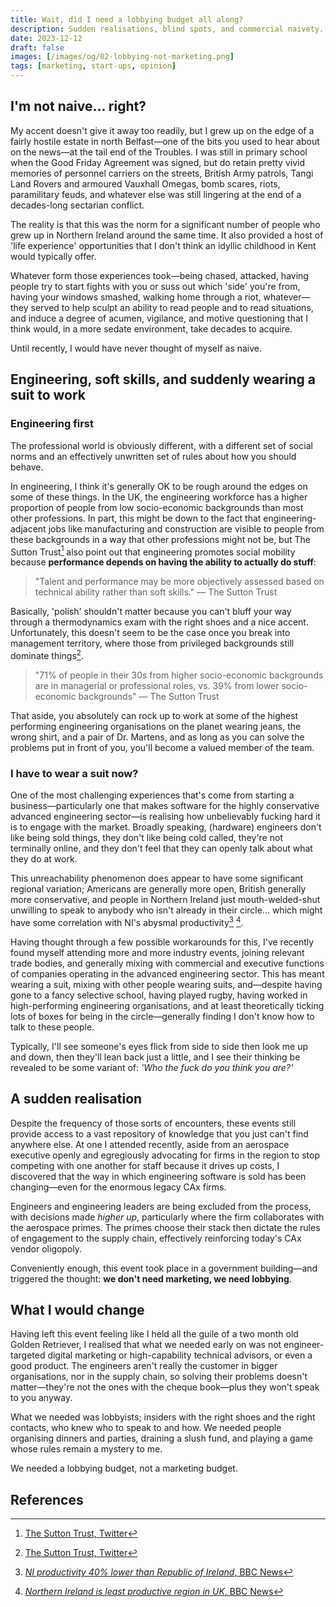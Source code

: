 ```yaml
---
title: Wait, did I need a lobbying budget all along?
description: Sudden realisations, blind spots, and commercial naivety.
date: 2023-12-12
draft: false
images: [/images/og/02-lobbying-not-marketing.png]
tags: [marketing, start-ups, opinion]
---
```


## I'm not naive... right?

My accent doesn't give it away too readily, but I grew up on the edge of a fairly hostile estate in north Belfast—one of
the bits you used to hear about on the news—at the tail end of the Troubles. I was still in primary school when the Good
Friday Agreement was signed, but do retain pretty vivid memories of personnel carriers on the streets, British Army
patrols, Tangi Land Rovers and armoured Vauxhall Omegas, bomb scares, riots, paramilitary feuds, and whatever else was
still lingering at the end of a decades-long sectarian conflict.

The reality is that this was the norm for a significant number of people who grew up in Northern Ireland around the same
time. It also provided a host of 'life experience' opportunities that I don't think an idyllic childhood in Kent would
typically offer.

Whatever form those experiences took—being chased, attacked, having people try to start fights with you or suss out
which 'side' you're from, having your windows smashed, walking home through a riot, whatever—they served to help sculpt
an ability to read people and to read situations, and induce a degree of acumen, vigilance, and motive questioning that
I think would, in a more sedate environment, take decades to acquire.

Until recently, I would have never thought of myself as naive.

## Engineering, soft skills, and suddenly wearing a suit to work

### Engineering first

The professional world is obviously different, with a different set of social norms and an effectively unwritten set of
rules about how you should behave.

In engineering, I think it's generally OK to be rough around the edges on some of these things. In the UK, the
engineering workforce has a higher proportion of people from low socio-economic backgrounds than most other professions.
In part, this might be down to the fact that engineering-adjacent jobs like manufacturing and construction are visible
to people from these backgrounds in a way that other professions might not be, but The Sutton Trust[^1] also point out
that engineering promotes social mobility because **performance depends on having the ability to actually do stuff**:

> "Talent and performance may be more objectively assessed based on technical ability rather than soft skills." — The
> Sutton Trust

Basically, 'polish' shouldn't matter because you can't bluff your way through a thermodynamics exam with the right shoes
and a nice accent. Unfortunately, this doesn't seem to be the case once you break into management territory, where those
from privileged backgrounds still dominate things[^2].

> "71% of people in their 30s from higher socio-economic backgrounds are in managerial or professional roles, vs. 39%
> from lower socio-economic backgrounds" — The Sutton Trust

That aside, you absolutely can rock up to work at some of the highest performing engineering organisations on the planet
wearing jeans, the wrong shirt, and a pair of Dr. Martens, and as long as you can solve the problems put in front of
you, you'll become a valued member of the team.

### I have to wear a suit now?

One of the most challenging experiences that's come from starting a business—particularly one that makes software for
the highly conservative advanced engineering sector—is realising how unbelievably fucking hard it is to engage with the
market. Broadly speaking, (hardware) engineers don't like being sold things, they don't like being cold called, they're
not terminally online, and they don't feel that they can openly talk about what they do at work.

This unreachability phenomenon does appear to have some significant regional variation; Americans are generally more
open, British generally more conservative, and people in Northern Ireland just mouth-welded-shut unwilling to speak to
anybody who isn't already in their circle... which might have some correlation with NI's abysmal productivity[^3] [^4].

Having thought through a few possible workarounds for this, I've recently found myself attending more and more industry
events, joining relevant trade bodies, and generally mixing with commercial and executive functions of companies
operating in the advanced engineering sector. This has meant wearing a suit, mixing with other people wearing suits,
and—despite having gone to a fancy selective school, having played rugby, having worked in high-performing engineering
organisations, and at least theoretically ticking lots of boxes for being in the circle—generally finding I don't know
how to talk to these people.

Typically, I'll see someone's eyes flick from side to side then look me up and down, then they'll lean back just a
little, and I see their thinking be revealed to be some variant of: _'Who the fuck do you think you are?'_

## A sudden realisation

Despite the frequency of those sorts of encounters, these events still provide access to a vast repository of knowledge
that you just can't find anywhere else. At one I attended recently, aside from an aerospace executive openly and
egregiously advocating for firms in the region to stop competing with one another for staff because it drives up costs,
I discovered that the way in which engineering software is sold has been changing—even for the enormous legacy CAx
firms.

Engineers and engineering leaders are being excluded from the process, with decisions made _higher up_, particularly
where the firm collaborates with the aerospace primes. The primes choose their stack then dictate the rules of
engagement to the supply chain, effectively reinforcing today's CAx vendor oligopoly.

Conveniently enough, this event took place in a government building—and triggered the thought: **we don't need
marketing, we need lobbying**.

## What I would change

Having left this event feeling like I held all the guile of a two month old Golden Retriever, I realised that what we
needed early on was not engineer-targeted digital marketing or high-capability technical advisors, or even a good
product. The engineers aren't really the customer in bigger organisations, nor in the supply chain, so solving their
problems doesn't matter—they're not the ones with the cheque book—plus they won't speak to you anyway.

What we needed was lobbyists; insiders with the right shoes and the right contacts, who knew who to speak to and how. We
needed people organising dinners and parties, draining a slush fund, and playing a game whose rules remain a mystery to
me.

We needed a lobbying budget, not a marketing budget.

## References

[^1]: [The Sutton Trust, Twitter](https://twitter.com/suttontrust/status/1496385179153272833)
[^2]: [The Sutton Trust, Twitter](https://twitter.com/suttontrust/status/1496385184219996163)
[^3]:
    [_NI productivity 40% lower than Republic of Ireland_, BBC News](https://www.bbc.co.uk/news/uk-northern-ireland-63779243)

[^4]:
    [_Northern Ireland is least productive region in UK_, BBC News](https://www.bbc.co.uk/news/uk-northern-ireland-63560501)
